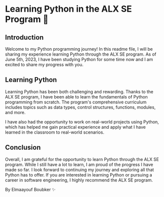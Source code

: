 # Learning Python in the ALX SE Program 🐍
## Introduction

Welcome to my Python programming journey! In this readme file, I will be sharing my experience learning Python through the ALX SE program. As of June 5th, 2023, I have been studying Python for some time now and I am excited to share my progress with you.

## Learning Python

Learning Python has been both challenging and rewarding. Thanks to the ALX SE program, I have been able to learn the fundamentals of Python programming from scratch. The program's comprehensive curriculum includes topics such as data types, control structures, functions, modules, and more.

I have also had the opportunity to work on real-world projects using Python, which has helped me gain practical experience and apply what I have learned in the classroom to real-world scenarios.

## Conclusion
Overall, I am grateful for the opportunity to learn Python through the ALX SE program. While I still have a lot to learn, I am proud of the progress I have made so far. I look forward to continuing my journey and exploring all that Python has to offer. If you are interested in learning Python or pursuing a career in software engineering, I highly recommend the ALX SE program.

By Elmaayouf Boubker ✨
